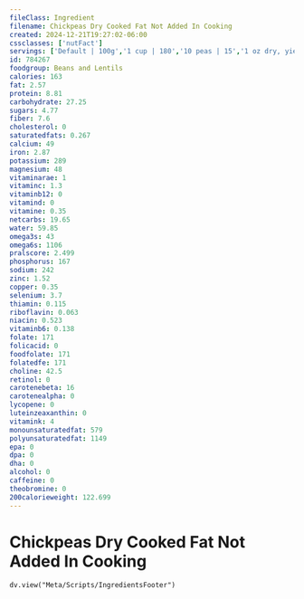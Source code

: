 ```yaml
---
fileClass: Ingredient
filename: Chickpeas Dry Cooked Fat Not Added In Cooking
created: 2024-12-21T19:27:02-06:00
cssclasses: ['nutFact']
servings: ['Default | 100g','1 cup | 180','10 peas | 15','1 oz dry, yield after cooking | 70']
id: 784267
foodgroup: Beans and Lentils
calories: 163
fat: 2.57
protein: 8.81
carbohydrate: 27.25
sugars: 4.77
fiber: 7.6
cholesterol: 0
saturatedfats: 0.267
calcium: 49
iron: 2.87
potassium: 289
magnesium: 48
vitaminarae: 1
vitaminc: 1.3
vitaminb12: 0
vitamind: 0
vitamine: 0.35
netcarbs: 19.65
water: 59.85
omega3s: 43
omega6s: 1106
pralscore: 2.499
phosphorus: 167
sodium: 242
zinc: 1.52
copper: 0.35
selenium: 3.7
thiamin: 0.115
riboflavin: 0.063
niacin: 0.523
vitaminb6: 0.138
folate: 171
folicacid: 0
foodfolate: 171
folatedfe: 171
choline: 42.5
retinol: 0
carotenebeta: 16
carotenealpha: 0
lycopene: 0
luteinzeaxanthin: 0
vitamink: 4
monounsaturatedfat: 579
polyunsaturatedfat: 1149
epa: 0
dpa: 0
dha: 0
alcohol: 0
caffeine: 0
theobromine: 0
200calorieweight: 122.699
---
```


# Chickpeas Dry Cooked Fat Not Added In Cooking

```dataviewjs
dv.view("Meta/Scripts/IngredientsFooter")
```